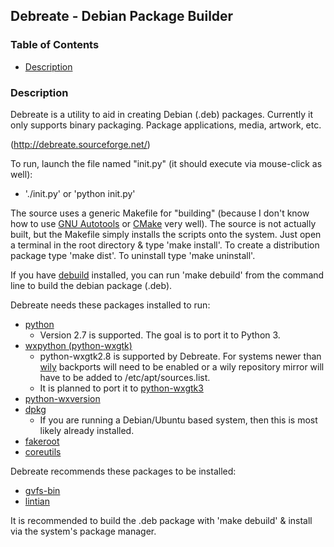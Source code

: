 ## Debreate - Debian Package Builder

### Table of Contents
* [Description](#description)

### Description

Debreate is a utility to aid in creating Debian (.deb) packages. Currently it only supports binary packaging. Package applications, media, artwork, etc.

(http://debreate.sourceforge.net/)

To run, launch the file named "init.py" (it should execute via mouse-click as well):
* './init.py' or 'python init.py'

The source uses a generic Makefile for "building" (because I don't know how to use [GNU Autotools][gnu-autotools] or [CMake][cmake] very well). The source is not actually built, but the Makefile simply installs the scripts onto the system. Just open a terminal in the root directory & type 'make install'. To create a distribution package type 'make dist'. To uninstall type 'make uninstall'.

If you have [debuild][] installed, you can run 'make debuild' from the command line to build the debian package (.deb).


Debreate needs these packages installed to run:
* [python][]
    * Version 2.7 is supported. The goal is to port it to Python 3.
* [wxpython (python-wxgtk)][python-wxgtk2.8]
    * python-wxgtk2.8 is supported by Debreate. For systems newer than [wily][ubu.wily.python-wxgtk] backports will need to be enabled or a wily repository mirror will have to be added to /etc/apt/sources.list.
    * It is planned to port it to [python-wxgtk3][]
* [python-wxversion][]
* [dpkg][]
    * If you are running a Debian/Ubuntu based system, then this is most likely already installed.
* [fakeroot][]
* [coreutils][]


Debreate recommends these packages to be installed:
* [gvfs-bin][]
* [lintian][]


It is recommended to build the .deb package with 'make debuild' & install via the system's package manager.




[coreutils]: http://packages.ubuntu.com/coreutils
[debuild]: http://packages.ubuntu.com/debuild
[dpkg]: http://packages.ubuntu.com/dpkg
[fakeroot]: http://packages.ubuntu.com/fakeroot
[gvfs-bin]: http://packages.ubuntu.com/gvfs-bin
[lintian]: http://packages.ubuntu.com/lintian
[python]: http://packages.ubuntu.com/python2.7
[python-wxversion]: http://packages.ubuntu.com/python-wxversion
[python-wxgtk2.8]: http://packages.ubuntu.com/python-wxgtk2.8
[python-wxgtk3]: http://packages.ubuntu.com/python-wxgtk3

[ubu.wily.python-wxgtk]: http://packages.ubuntu.com/wily/python-wxgtk2.8

[cmake]: https://cmake.org/
[gnu-autotools]: https://en.wikipedia.org/wiki/GNU_Build_System
